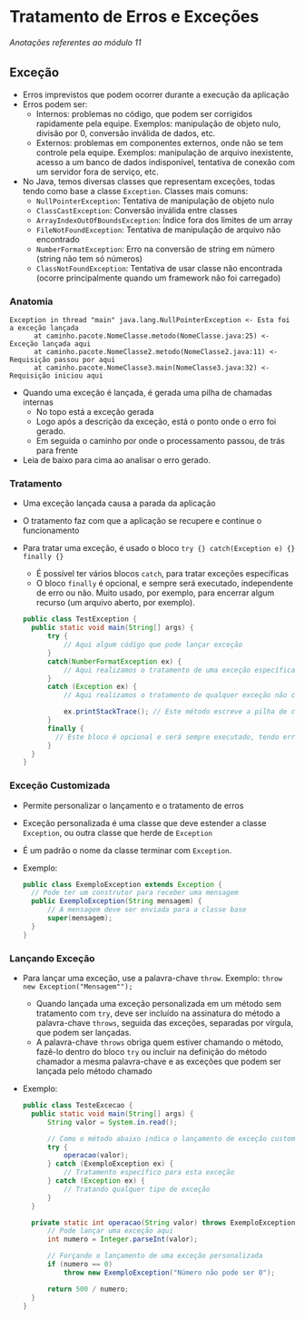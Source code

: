 # Tratamento de Erros e Exceções

###### Anotações referentes ao módulo 11

## Exceção

- Erros imprevistos que podem ocorrer durante a execução da aplicação
- Erros podem ser:
  - Internos: problemas no código, que podem ser corrigidos rapidamente pela equipe. Exemplos: manipulação de objeto nulo, divisão por 0, conversão inválida de dados, etc.
  - Externos: problemas em componentes externos, onde não se tem controle pela equipe. Exemplos: manipulação de arquivo inexistente, acesso a um banco de dados indisponível, tentativa de conexão com um servidor fora de serviço, etc.
- No Java, temos diversas classes que representam exceções, todas tendo como base a classe `Exception`. Classes mais comuns:
  - `NullPointerException`: Tentativa de manipulação de objeto nulo
  - `ClassCastException`: Conversão inválida entre classes
  - `ArrayIndexOutOfBoundsException`: Índice fora dos limites de um array
  - `FileNotFoundException`: Tentativa de manipulação de arquivo não encontrado
  - `NumberFormatException`: Erro na conversão de string em número (string não tem só números)
  - `ClassNotFoundException`: Tentativa de usar classe não encontrada (ocorre principalmente quando um framework não foi carregado)

### Anatomia

  ~~~text
  Exception in thread "main" java.lang.NullPointerException <- Esta foi a exceção lançada
        at caminho.pacote.NomeClasse.metodo(NomeClasse.java:25) <- Exceção lançada aqui
        at caminho.pacote.NomeClasse2.metodo(NomeClasse2.java:11) <- Requisição passou por aqui
        at caminho.pacote.NomeClasse3.main(NomeClasse3.java:32) <- Requisição iniciou aqui
  ~~~

- Quando uma exceção é lançada, é gerada uma pilha de chamadas internas
  - No topo está a exceção gerada
  - Logo após a descrição da exceção, está o ponto onde o erro foi gerado.
  - Em seguida o caminho por onde o processamento passou, de trás para frente
- Leia de baixo para cima ao analisar o erro gerado.

### Tratamento

- Uma exceção lançada causa a parada da aplicação
- O tratamento faz com que a aplicação se recupere e continue o funcionamento
- Para tratar uma exceção, é usado o bloco `try {} catch(Exception e) {} finally {}`
  - É possível ter vários blocos `catch`, para tratar exceções específicas
  - O bloco `finally` é opcional, e sempre será executado, independente de erro ou não. Muito usado, por exemplo, para encerrar algum recurso (um arquivo aberto, por exemplo).

  ~~~java
  public class TestException {
    public static void main(String[] args) {
        try {
            // Aqui algum código que pode lançar exceção
        }
        catch(NumberFormatException ex) {
            // Aqui realizamos o tratamento de uma exceção específica
        }
        catch (Exception ex) {
            // Aqui realizamos o tratamento de qualquer exceção não capturada em blocos anteriores

            ex.printStackTrace(); // Este método escreve a pilha de chamados no console 
        }
        finally {
          // Este bloco é opcional e será sempre executado, tendo erro ou não
        }
    }
  }
  ~~~

### Exceção Customizada

- Permite personalizar o lançamento e o tratamento de erros
- Exceção personalizada é uma classe que deve estender a classe `Exception`, ou outra classe que herde de `Exception`
- É um padrão o nome da classe terminar com `Exception`.
- Exemplo:

  ~~~java
  public class ExemploException extends Exception {
    // Pode ter um construtor para receber uma mensagem
    public ExemploException(String mensagem) {
        // A mensagem deve ser enviada para a classe base
        super(mensagem);
    }
  }
  ~~~
### Lançando Exceção

- Para lançar uma exceção, use a palavra-chave `throw`. Exemplo: `throw new Exception("Mensagem"");`
  - Quando lançada uma exceção personalizada em um método sem tratamento com `try`, deve ser incluído na assinatura do método a palavra-chave `throws`, seguida das exceções, separadas por vírgula, que podem ser lançadas.
  - A palavra-chave `throws` obriga quem estiver chamando o método, fazê-lo dentro do bloco `try` ou incluir na definição do método chamador a mesma palavra-chave e as exceções que podem ser lançada pelo método chamado
- Exemplo:

  ~~~java
  public class TesteExcecao {
    public static void main(String[] args) {
        String valor = System.in.read();
  
        // Como o método abaixo indica o lançamento de exceção customizada na sua assinatura, é obrigatório a chamada dentro do bloco try/catch
        try {
            operacao(valor);
        } catch (ExemploException ex) {
            // Tratamento específico para esta exceção
        } catch (Exception ex) {
            // Tratando qualquer tipo de exceção
        }
    }
  
    private static int operacao(String valor) throws ExemploException {
        // Pode lançar uma exceção aqui
        int numero = Integer.parseInt(valor);
  
        // Forçando o lançamento de uma exceção personalizada
        if (numero == 0)
            throw new ExemploException("Número não pode ser 0");
  
        return 500 / numero;
    }
  }
  ~~~